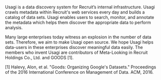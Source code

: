 Usagi is a data discovery system for Recruit’s internal infrastructure. Usagi crawls metadata within Recruit's web services every day and builds a catalog of data sets. Usagi enables users to search, monitor, and annotate the metadata which helps them discover the appropriate data to perform analysis.

Many large enterprises today witness an explosion in the number of data sets.  Therefore, we aim to make Usagi open source. We hope Usagi helps data-users in these enterprises discover meaningful data easily.  The members who invent Usagi are contributors of Meta-Looking in Recruit Holdings Co., Ltd. and GOODS [1].

[1] Halevy, Alon, et al. "Goods: Organizing Google's Datasets." Proceedings of the 2016 International Conference on Management of Data. ACM, 2016.
